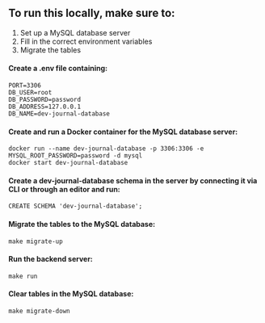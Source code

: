 ## To run this locally, make sure to:

1. Set up a MySQL database server
2. Fill in the correct environment variables
3. Migrate the tables

#### Create a .env file containing:

```
PORT=3306
DB_USER=root
DB_PASSWORD=password
DB_ADDRESS=127.0.0.1
DB_NAME=dev-journal-database
```

#### Create and run a Docker container for the MySQL database server:

```
docker run --name dev-journal-database -p 3306:3306 -e MYSQL_ROOT_PASSWORD=password -d mysql
docker start dev-journal-database
```

#### Create a dev-journal-database schema in the server by connecting it via CLI or through an editor and run:

```
CREATE SCHEMA 'dev-journal-database';
```

#### Migrate the tables to the MySQL database:

```
make migrate-up
```

#### Run the backend server:

```
make run
```

#### Clear tables in the MySQL database:

```
make migrate-down
```
